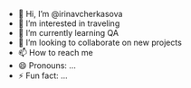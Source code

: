 - 👋 Hi, I’m @irinavcherkasova
- 👀 I’m interested in traveling
- 🌱 I’m currently learning QA
- 💞️ I’m looking to collaborate on new projects
- 📫 How to reach me 
- 😄 Pronouns: ...
- ⚡ Fun fact: ...

<!---
irinavcherkasova/irinavcherkasova is a ✨ special ✨ repository because its `README.md` (this file) appears on your GitHub profile.
You can click the Preview link to take a look at your changes.
--->
